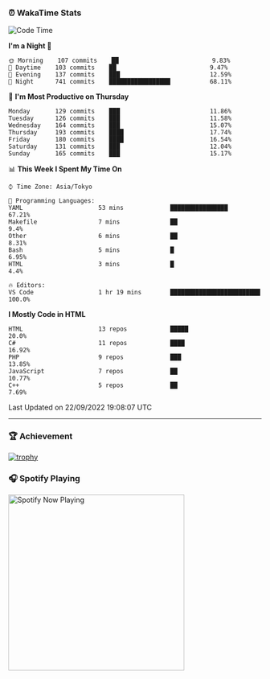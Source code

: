 ### ⏰ WakaTime Stats


<!--START_SECTION:waka-->
![Code Time](http://img.shields.io/badge/Code%20Time-495%20hrs%2053%20mins-blue)

**I'm a Night 🦉** 

```text
🌞 Morning    107 commits    ██                          9.83% 
🌆 Daytime    103 commits    ██                          9.47% 
🌃 Evening    137 commits    ███                         12.59% 
🌙 Night      741 commits    █████████████████           68.11%

```
📅 **I'm Most Productive on Thursday** 

```text
Monday       129 commits    ███                         11.86% 
Tuesday      126 commits    ███                         11.58% 
Wednesday    164 commits    ███                         15.07% 
Thursday     193 commits    ████                        17.74% 
Friday       180 commits    ████                        16.54% 
Saturday     131 commits    ███                         12.04% 
Sunday       165 commits    ███                         15.17%

```


📊 **This Week I Spent My Time On** 

```text
⌚︎ Time Zone: Asia/Tokyo

💬 Programming Languages: 
YAML                     53 mins             ████████████████            67.21% 
Makefile                 7 mins              ██                          9.4% 
Other                    6 mins              ██                          8.31% 
Bash                     5 mins              █                           6.95% 
HTML                     3 mins              █                           4.4%

🔥 Editors: 
VS Code                  1 hr 19 mins        █████████████████████████   100.0%

```

**I Mostly Code in HTML** 

```text
HTML                     13 repos            █████                       20.0% 
C#                       11 repos            ████                        16.92% 
PHP                      9 repos             ███                         13.85% 
JavaScript               7 repos             ██                          10.77% 
C++                      5 repos             ██                          7.69%

```



 Last Updated on 22/09/2022 19:08:07 UTC
<!--END_SECTION:waka-->

---

### 🏆 Achievement

[![trophy](https://github-profile-trophy.vercel.app/?username=Slime-hatena&theme=flat&no-bg=true&no-frame=true&column=8)](https://github.com/ryo-ma/github-profile-trophy)

### 🎧 Spotify Playing

[<img src="https://spotify-now-playing-slime-hatena.vercel.app/api/spotify-playing" alt="Spotify Now Playing" width="350" />](https://open.spotify.com/user/slime_hatena)

<!--
**Slime-hatena/Slime-hatena** is a ✨ _special_ ✨ repository because its `README.md` (this file) appears on your GitHub profile.

Here are some ideas to get you started:

- 🔭 I’m currently working on ...
- 🌱 I’m currently learning ...
- 👯 I’m looking to collaborate on ...
- 🤔 I’m looking for help with ...
- 💬 Ask me about ...
- 📫 How to reach me: ...
- 😄 Pronouns: ...
- ⚡ Fun fact: ...
-->
